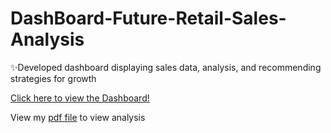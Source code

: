 # DashBoard-Future-Retail-Sales-Analysis
✨Developed dashboard displaying sales data, analysis, and recommending strategies for growth

[Click here to view the Dashboard!](https://app.powerbi.com/view?r=eyJrIjoiMDA1ZDJmZDUtYzA2NC00Y2Q0LWE0ODYtMzkyYzE2YTZkZTk1IiwidCI6IjFjNTA2NWZiLTU1YzYtNDhlMi04MDIyLTZkYWY3YWM0MWI5NSIsImMiOjEwfQ%3D%3D&pageName=201908924792ee2cab85)

View my [pdf file](https://github.com/thanhloc81/DashBoard-Future-Retail-Sales-Analysis/blob/main/Future-Retail-Sales-Analysis.pdf) to view analysis 
